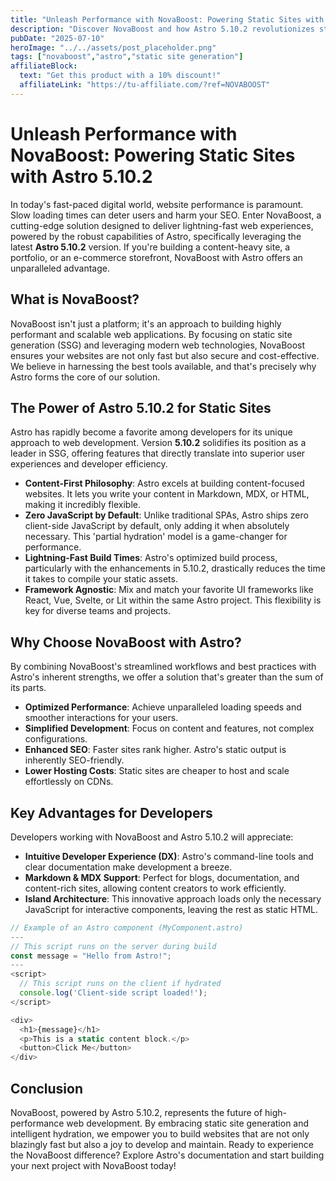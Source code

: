 ```yaml
---
title: "Unleash Performance with NovaBoost: Powering Static Sites with Astro 5.10.2"
description: "Discover NovaBoost and how Astro 5.10.2 revolutionizes static site generation for peak performance."
pubDate: "2025-07-10"
heroImage: "../../assets/post_placeholder.png"
tags: ["novaboost","astro","static site generation"]
affiliateBlock:
  text: "Get this product with a 10% discount!"
  affiliateLink: "https://tu-affiliate.com/?ref=NOVABOOST"
---
```



# Unleash Performance with NovaBoost: Powering Static Sites with Astro 5.10.2

In today's fast-paced digital world, website performance is paramount. Slow loading times can deter users and harm your SEO. Enter NovaBoost, a cutting-edge solution designed to deliver lightning-fast web experiences, powered by the robust capabilities of Astro, specifically leveraging the latest **Astro 5.10.2** version. If you're building a content-heavy site, a portfolio, or an e-commerce storefront, NovaBoost with Astro offers an unparalleled advantage.

## What is NovaBoost?

NovaBoost isn't just a platform; it's an approach to building highly performant and scalable web applications. By focusing on static site generation (SSG) and leveraging modern web technologies, NovaBoost ensures your websites are not only fast but also secure and cost-effective. We believe in harnessing the best tools available, and that's precisely why Astro forms the core of our solution.

## The Power of Astro 5.10.2 for Static Sites

Astro has rapidly become a favorite among developers for its unique approach to web development. Version **5.10.2** solidifies its position as a leader in SSG, offering features that directly translate into superior user experiences and developer efficiency.

*   **Content-First Philosophy**: Astro excels at building content-focused websites. It lets you write your content in Markdown, MDX, or HTML, making it incredibly flexible.
*   **Zero JavaScript by Default**: Unlike traditional SPAs, Astro ships zero client-side JavaScript by default, only adding it when absolutely necessary. This 'partial hydration' model is a game-changer for performance.
*   **Lightning-Fast Build Times**: Astro's optimized build process, particularly with the enhancements in 5.10.2, drastically reduces the time it takes to compile your static assets.
*   **Framework Agnostic**: Mix and match your favorite UI frameworks like React, Vue, Svelte, or Lit within the same Astro project. This flexibility is key for diverse teams and projects.

## Why Choose NovaBoost with Astro?

By combining NovaBoost's streamlined workflows and best practices with Astro's inherent strengths, we offer a solution that's greater than the sum of its parts.

*   **Optimized Performance**: Achieve unparalleled loading speeds and smoother interactions for your users.
*   **Simplified Development**: Focus on content and features, not complex configurations.
*   **Enhanced SEO**: Faster sites rank higher. Astro's static output is inherently SEO-friendly.
*   **Lower Hosting Costs**: Static sites are cheaper to host and scale effortlessly on CDNs.

## Key Advantages for Developers

Developers working with NovaBoost and Astro 5.10.2 will appreciate:

*   **Intuitive Developer Experience (DX)**: Astro's command-line tools and clear documentation make development a breeze.
*   **Markdown & MDX Support**: Perfect for blogs, documentation, and content-rich sites, allowing content creators to work efficiently.
*   **Island Architecture**: This innovative approach loads only the necessary JavaScript for interactive components, leaving the rest as static HTML.

```javascript
// Example of an Astro component (MyComponent.astro)
---
// This script runs on the server during build
const message = "Hello from Astro!";
---
<script>
  // This script runs on the client if hydrated
  console.log('Client-side script loaded!');
</script>

<div>
  <h1>{message}</h1>
  <p>This is a static content block.</p>
  <button>Click Me</button>
</div>
```

## Conclusion

NovaBoost, powered by Astro 5.10.2, represents the future of high-performance web development. By embracing static site generation and intelligent hydration, we empower you to build websites that are not only blazingly fast but also a joy to develop and maintain. Ready to experience the NovaBoost difference? Explore Astro's documentation and start building your next project with NovaBoost today!

